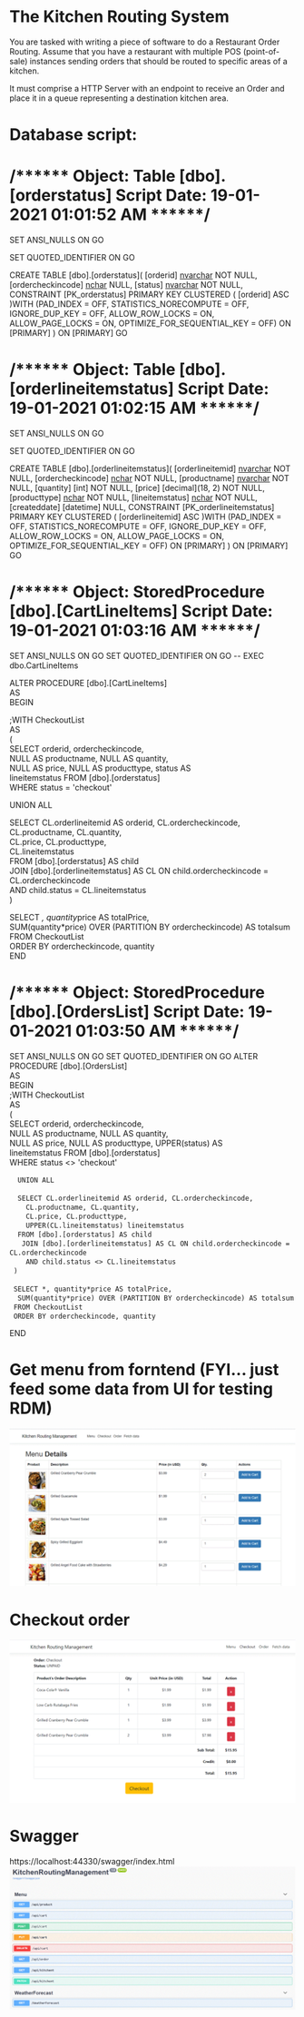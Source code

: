# The Kitchen Routing System
You are tasked with writing a piece of software to do a Restaurant Order Routing. Assume that you have
a restaurant with multiple POS (point-of-sale) instances sending orders that should be routed to specific
areas of a kitchen.

It must comprise a HTTP Server with an endpoint to receive an Order and place it in a queue
representing a destination kitchen area.

# Database script:
# /****** Object:  Table [dbo].[orderstatus]    Script Date: 19-01-2021 01:01:52 AM ******/
SET ANSI_NULLS ON
GO

SET QUOTED_IDENTIFIER ON
GO

CREATE TABLE [dbo].[orderstatus](
	[orderid] [nvarchar](50) NOT NULL,
	[ordercheckincode] [nchar](10) NULL,
	[status] [nvarchar](50) NOT NULL,
 CONSTRAINT [PK_orderstatus] PRIMARY KEY CLUSTERED 
(
	[orderid] ASC
)WITH (PAD_INDEX = OFF, STATISTICS_NORECOMPUTE = OFF, IGNORE_DUP_KEY = OFF, ALLOW_ROW_LOCKS = ON, ALLOW_PAGE_LOCKS = ON, OPTIMIZE_FOR_SEQUENTIAL_KEY = OFF) ON [PRIMARY]
) ON [PRIMARY]
GO

# /****** Object:  Table [dbo].[orderlineitemstatus]    Script Date: 19-01-2021 01:02:15 AM ******/
SET ANSI_NULLS ON
GO

SET QUOTED_IDENTIFIER ON
GO

CREATE TABLE [dbo].[orderlineitemstatus](
	[orderlineitemid] [nvarchar](50) NOT NULL,
	[ordercheckincode] [nchar](10) NOT NULL,
	[productname] [nvarchar](500) NOT NULL,
	[quantity] [int] NOT NULL,
	[price] [decimal](18, 2) NOT NULL,
	[producttype] [nchar](10) NOT NULL,
	[lineitemstatus] [nchar](10) NOT NULL,
	[createddate] [datetime] NULL,
 CONSTRAINT [PK_orderlineitemstatus] PRIMARY KEY CLUSTERED 
(
	[orderlineitemid] ASC
)WITH (PAD_INDEX = OFF, STATISTICS_NORECOMPUTE = OFF, IGNORE_DUP_KEY = OFF, ALLOW_ROW_LOCKS = ON, ALLOW_PAGE_LOCKS = ON, OPTIMIZE_FOR_SEQUENTIAL_KEY = OFF) ON [PRIMARY]
) ON [PRIMARY]
GO

# /****** Object:  StoredProcedure [dbo].[CartLineItems]    Script Date: 19-01-2021 01:03:16 AM ******/
SET ANSI_NULLS ON
GO
SET QUOTED_IDENTIFIER ON
GO
-- EXEC dbo.CartLineItems      
      
ALTER PROCEDURE [dbo].[CartLineItems]       
AS       
BEGIN      
     
 ;WITH CheckoutList    
 AS    
 (    
  SELECT orderid, ordercheckincode,     
    NULL AS productname, NULL AS quantity,     
    NULL AS price, NULL AS producttype, status AS     
    lineitemstatus FROM [dbo].[orderstatus]    
  WHERE status = 'checkout'    
    
  UNION ALL    
    
  SELECT CL.orderlineitemid AS orderid, CL.ordercheckincode,     
    CL.productname, CL.quantity,     
    CL.price, CL.producttype,    
    CL.lineitemstatus    
  FROM [dbo].[orderstatus] AS child    
   JOIN [dbo].[orderlineitemstatus] AS CL ON child.ordercheckincode = CL.ordercheckincode    
    AND child.status = CL.lineitemstatus    
 )    
    
 SELECT *, quantity*price AS totalPrice,    
  SUM(quantity*price) OVER (PARTITION BY ordercheckincode) AS totalsum   
 FROM CheckoutList     
 ORDER BY ordercheckincode, quantity    
END

# /****** Object:  StoredProcedure [dbo].[OrdersList]    Script Date: 19-01-2021 01:03:50 AM ******/
SET ANSI_NULLS ON
GO
SET QUOTED_IDENTIFIER ON
GO
ALTER PROCEDURE [dbo].[OrdersList]         
AS         
BEGIN   
	 ;WITH CheckoutList      
	 AS      
	 (      
	  SELECT orderid, ordercheckincode,       
		NULL AS productname, NULL AS quantity,       
		NULL AS price, NULL AS producttype, UPPER(status) AS       
		lineitemstatus FROM [dbo].[orderstatus]      
	  WHERE status <> 'checkout'      
      
	  UNION ALL      
      
	  SELECT CL.orderlineitemid AS orderid, CL.ordercheckincode,       
		CL.productname, CL.quantity,       
		CL.price, CL.producttype,      
		UPPER(CL.lineitemstatus) lineitemstatus     
	  FROM [dbo].[orderstatus] AS child      
	   JOIN [dbo].[orderlineitemstatus] AS CL ON child.ordercheckincode = CL.ordercheckincode      
		AND child.status <> CL.lineitemstatus      
	 )      
      
	 SELECT *, quantity*price AS totalPrice,      
	  SUM(quantity*price) OVER (PARTITION BY ordercheckincode) AS totalsum     
	 FROM CheckoutList       
	 ORDER BY ordercheckincode, quantity
 END

# Get menu from forntend (FYI... just feed some data from UI for testing RDM)
![Screenshot](Menu.GIF)

# Checkout order
![Screenshot](order.GIF)

# Swagger
https://localhost:44330/swagger/index.html
![Screenshot](swagger.GIF)

